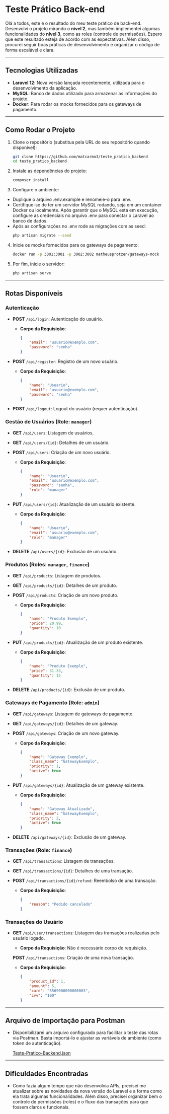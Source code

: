 # Teste Prático Back-end

Olá a todos, este é o resultado do meu teste prático de back-end. Desenvolvi o projeto mirando o **nível 2**, mas também implementei algumas funcionalidades do **nível 3**, como as roles (controle de permissões). Espero que este resultado esteja de acordo com as expectativas. Além disso, procurei seguir boas práticas de desenvolvimento e organizar o código de forma escalável e clara.

---

## Tecnologias Utilizadas

-   **Laravel 12**: Nova versão lançada recentemente, utilizada para o desenvolvimento da aplicação.
-   **MySQL**: Banco de dados utilizado para armazenar as informações do projeto.
-   **Docker**: Para rodar os mocks fornecidos para os gateways de pagamento.

---

## Como Rodar o Projeto

1. Clone o repositório (substitua pela URL do seu repositório quando disponível):

    ```bash
    git clone https://github.com/matcarmo3/teste_pratico_backend
    cd teste_pratico_backend

    ```

2. Instale as dependências do projeto:

    ```bash
    composer install

    ```

3. Configure o ambiente:

-   Duplique o arquivo .env.example e renomeie-o para .env.
-   Certifique-se de ter um servidor MySQL rodando, seja em um container Docker ou localmente. Após garantir que o MySQL está em execução, configure as credenciais no arquivo .env para conectar o Laravel ao banco de dados.
-   Após as configurações no .env rode as migrações com as seed:
    ```bash
    php artisan migrate --seed
    ```

4. Inicie os mocks fornecidos para os gateways de pagamento:

    ```bash
    docker run -p 3001:3001 -p 3002:3002 matheusprotzen/gateways-mock

    ```

5. Por fim, inicie o servidor:

    ```bash
    php artisan serve
    ```

---

## Rotas Disponíveis

### Autenticação

-   **POST** `/api/login`: Autenticação do usuário.

    -   **Corpo da Requisição**:
        ```json
        {
            "email": "usuario@exemplo.com",
            "password": "senha"
        }
        ```

-   **POST** `/api/register`: Registro de um novo usuário.

    -   **Corpo da Requisição**:
        ```json
        {
            "name": "Usuario",
            "email": "usuario@exemplo.com",
            "password": "senha"
        }
        ```

-   **POST** `/api/logout`: Logout do usuário (requer autenticação).

### Gestão de Usuários (Role: `manager`)

-   **GET** `/api/users`: Listagem de usuários.

-   **GET** `/api/users/{id}`: Detalhes de um usuário.

-   **POST** `/api/users`: Criação de um novo usuário.

    -   **Corpo da Requisição**:
        ```json
        {
            "name": "Usuario",
            "email": "usuario@exemplo.com",
            "password": "senha",
            "role": "manager"
        }
        ```

-   **PUT** `/api/users/{id}`: Atualização de um usuário existente.

    -   **Corpo da Requisição**:
        ```json
        {
            "name": "Usuario",
            "email": "usuario@exemplo.com",
            "role": "manager"
        }
        ```

-   **DELETE** `/api/users/{id}`: Exclusão de um usuário.

### Produtos (Roles: `manager`, `finance`)

-   **GET** `/api/products`: Listagem de produtos.

-   **GET** `/api/products/{id}`: Detalhes de um produto.

-   **POST** `/api/products`: Criação de um novo produto.

    -   **Corpo da Requisição**:
        ```json
        {
            "name": "Produto Exemplo",
            "price": 20.99,
            "quantity": 10
        }
        ```

-   **PUT** `/api/products/{id}`: Atualização de um produto existente.

    -   **Corpo da Requisição**:
        ```json
        {
            "name": "Produto Exemplo",
            "price": 31.33,
            "quantity": 15
        }
        ```

-   **DELETE** `/api/products/{id}`: Exclusão de um produto.

### Gateways de Pagamento (Role: `admin`)

-   **GET** `/api/gateways`: Listagem de gateways de pagamento.

-   **GET** `/api/gateways/{id}`: Detalhes de um gateway.

-   **POST** `/api/gateways`: Criação de um novo gateway.

    -   **Corpo da Requisição**:
        ```json
        {
            "name": "Gateway Exemplo",
            "class_name": "GatewayExemplo",
            "priority": 1,
            "active": true
        }
        ```

-   **PUT** `/api/gateways/{id}`: Atualização de um gateway existente.

    -   **Corpo da Requisição**:
        ```json
        {
            "name": "Gateway Atualizado",
            "class_name": "GatewayExemplo",
            "priority": 2,
            "active": true
        }
        ```

-   **DELETE** `/api/gateways/{id}`: Exclusão de um gateway.

### Transações (Role: `finance`)

-   **GET** `/api/transactions`: Listagem de transações.

-   **GET** `/api/transactions/{id}`: Detalhes de uma transação.

-   **POST** `/api/transactions/{id}/refund`: Reembolso de uma transação.
    -   **Corpo da Requisição**:
        ```json
        {
            "reason": "Pedido cancelado"
        }
        ```

### Transações do Usuário

-   **GET** `/api/user/transactions`: Listagem das transações realizadas pelo usuário logado.

    -   **Corpo da Requisição**: Não é necessário corpo de requisição.

    **POST** `/api/transactions`: Criação de uma nova transação.

    -   **Corpo da Requisição**:
        ```json
        {
            "product_id": 1,
            "amount": 5,
            "card": "5569000000006063",
            "cvv": "100"
        }
        ```

---

## Arquivo de Importação para Postman

-   Disponibilizarei um arquivo configurado para facilitar o teste das rotas via Postman. Basta importá-lo e ajustar as variáveis de ambiente (como token de autenticação).

    [Teste-Pratico-Backend.json](https://github.com/matcarmo3/teste_pratico_backend/blob/master/Teste-Pratico-Backend.json)

---

## Dificuldades Encontradas

-   Como fazia algum tempo que não desenvolvia APIs, precisei me atualizar sobre as novidades da nova versão do Laravel e a forma como ela trata algumas funcionalidades. Além disso, precisei organizar bem o controle de permissões (roles) e o fluxo das transações para que fossem claros e funcionais.
